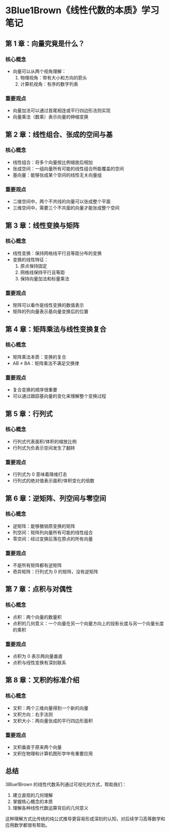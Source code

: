# 3Blue1Brown《线性代数的本质》学习笔记

## 第 1 章：向量究竟是什么？

### 核心概念

- 向量可以从两个视角理解：
  1. 物理视角：带有大小和方向的箭头
  2. 计算机视角：有序的数字列表

### 重要观点

- 向量加法可以通过首尾相连或平行四边形法则实现
- 向量乘法（数乘）表示向量的伸缩变换

## 第 2 章：线性组合、张成的空间与基

### 核心概念

- 线性组合：将多个向量按比例缩放后相加
- 张成空间：一组向量所有可能的线性组合所能覆盖的空间
- 基向量：能够张成某个空间的线性无关向量组

### 重要观点

- 二维空间中，两个不共线的向量可以张成整个平面
- 三维空间中，需要三个不共面的向量才能张成整个空间

## 第 3 章：线性变换与矩阵

### 核心概念

- 线性变换：保持网格线平行且等距分布的变换
- 变换的线性特征：
  1. 原点保持固定
  2. 网格线保持平行且等距
  3. 保持向量加法和标量乘法

### 重要观点

- 矩阵可以看作是线性变换的数值表示
- 矩阵的列向量表示基向量变换后的位置

## 第 4 章：矩阵乘法与线性变换复合

### 核心概念

- 矩阵乘法本质：变换的复合
- AB ≠ BA：矩阵乘法不满足交换律

### 重要观点

- 复合变换的顺序很重要
- 可以通过跟踪基向量的变化来理解整个变换过程

## 第 5 章：行列式

### 核心概念

- 行列式代表面积/体积的缩放比例
- 行列式为负表示空间发生了翻转

### 重要观点

- 行列式为 0 意味着降维打击
- 行列式的绝对值表示面积/体积变化的倍数

## 第 6 章：逆矩阵、列空间与零空间

### 核心概念

- 逆矩阵：能够撤销原变换的矩阵
- 列空间：矩阵列向量所有可能的线性组合
- 零空间：经过变换后落在原点的所有向量

### 重要观点

- 不是所有矩阵都有逆矩阵
- 奇异矩阵：行列式为 0 的矩阵，没有逆矩阵

## 第 7 章：点积与对偶性

### 核心概念

- 点积：两个向量的数量积
- 点积的几何意义：一个向量在另一个向量方向上的投影长度与另一个向量长度的乘积

### 重要观点

- 点积为 0 表示两向量垂直
- 点积与线性变换有深刻联系

## 第 8 章：叉积的标准介绍

### 核心概念

- 叉积：两个三维向量得到一个新的向量
- 叉积方向：右手法则
- 叉积大小：两向量张成的平行四边形面积

### 重要观点

- 叉积垂直于原来两个向量
- 叉积在物理和计算机图形学中有重要应用

## 总结

3Blue1Brown 的线性代数系列通过可视化的方式，帮助我们：

1. 建立直观的几何理解
2. 掌握核心概念的本质
3. 理解各种线性代数运算背后的几何意义

这种理解方式比传统的纯公式推导更容易形成深刻的认知，对后续学习高等数学和应用数学都很有帮助。
